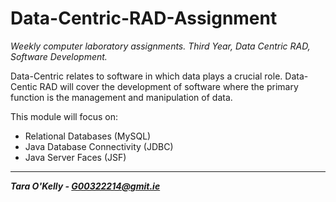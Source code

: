 # Data-Centric-RAD-Assignment
*Weekly computer laboratory assignments. Third Year, Data Centric RAD, Software Development.*

Data-Centric relates to software in which data plays a crucial role. Data-Centic RAD will cover the development of software where the primary function is the management and manipulation of data.

This module will focus on:

* Relational Databases (MySQL)
* Java Database Connectivity (JDBC)
* Java Server Faces (JSF)

-----

__*Tara O'Kelly - G00322214@gmit.ie*__ 